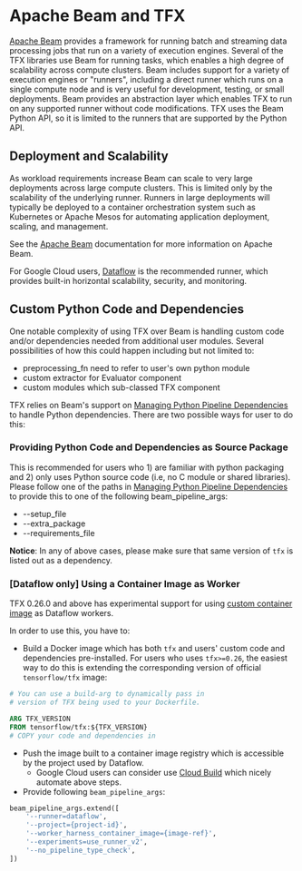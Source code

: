 # Apache Beam and TFX

[Apache Beam](https://beam.apache.org/) provides a framework for running batch
and streaming data processing jobs that run on a variety of execution engines.
Several of the TFX libraries use Beam for running tasks, which enables a high
degree of scalability across compute clusters.  Beam includes support for a
variety of execution engines or "runners", including a direct runner which runs
on a single compute node and is very useful for development, testing, or small
deployments.  Beam provides an abstraction layer which enables TFX to run on any
supported runner without code modifications.  TFX uses the Beam Python API, so
it is limited to the runners that are supported by the Python API.

## Deployment and Scalability

As workload requirements increase Beam can scale to very large deployments
across large compute clusters. This is limited only by the scalability of the
underlying runner.  Runners in large deployments will typically be deployed to a
container orchestration system such as Kubernetes or Apache Mesos for automating
application deployment, scaling, and management.

See the [Apache Beam](https://beam.apache.org/) documentation for more
information on Apache Beam.

For Google Cloud users, [Dataflow](https://cloud.google.com/dataflow) is the
recommended runner, which provides built-in horizontal scalability, security,
and monitoring.

## Custom Python Code and Dependencies

One notable complexity of using TFX over Beam is handling custom code and/or
dependencies needed from additional user modules. Several possibilities of how
this could happen including but not limited to:

*   preprocessing_fn need to refer to user's own python module
*   custom extractor for Evaluator component
*   custom modules which sub-classed TFX component

TFX relies on Beam's support on
[Managing Python Pipeline Dependencies](https://beam.apache.org/documentation/sdks/python-pipeline-dependencies/)
to handle Python dependencies. There are two possible ways for user to do this:

### Providing Python Code and Dependencies as Source Package

This is recommended for users who 1) are familiar with python packaging and 2)
only uses Python source code (i.e, no C module or shared libraries). Please
follow one of the paths in
[Managing Python Pipeline Dependencies](https://beam.apache.org/documentation/sdks/python-pipeline-dependencies/)
to provide this to one of the following beam_pipeline_args:

*   --setup_file
*   --extra_package
*   --requirements_file

**Notice**: In any of above cases, please make sure that same version of `tfx`
is listed out as a dependency.

### [Dataflow only] Using a Container Image as Worker

TFX 0.26.0 and above has experimental support for using
[custom container image](https://beam.apache.org/documentation/runtime/environments/#customizing-container-images)
as Dataflow workers.

In order to use this, you have to:

*   Build a Docker image which has both `tfx` and users' custom code and
    dependencies pre-installed. For users who uses `tfx>=0.26`, the easiest way
    to do this is extending the corresponding version of official
    `tensorflow/tfx` image:

```Dockerfile
# You can use a build-arg to dynamically pass in
# version of TFX being used to your Dockerfile.

ARG TFX_VERSION
FROM tensorflow/tfx:${TFX_VERSION}
# COPY your code and dependencies in
```

*   Push the image built to a container image registry which is accessible by
    the project used by Dataflow.
    *   Google Cloud users can consider use
        [Cloud Build](https://cloud.google.com/cloud-build/docs/quickstart-build)
        which nicely automate above steps.
*   Provide following `beam_pipeline_args`:

```python
beam_pipeline_args.extend([
    '--runner=dataflow',
    '--project={project-id}',
    '--worker_harness_container_image={image-ref}',
    '--experiments=use_runner_v2',
    '--no_pipeline_type_check',
])
```
